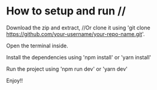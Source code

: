 # How to setup and run //

Download the zip and extract, //Or clone it using 'git clone https://github.com/your-username/your-repo-name.git'.

Open the terminal inside.

Install the dependencies using 'npm install' or 'yarn install'

Run the project using 'npm run dev' or 'yarn dev'

Enjoy!!
